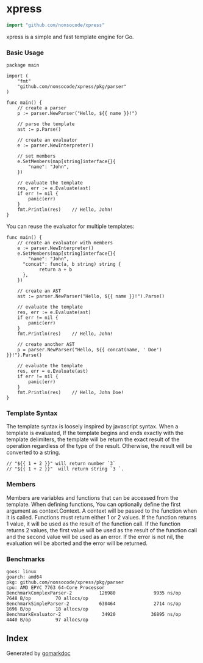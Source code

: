<!-- Code generated by gomarkdoc. DO NOT EDIT -->

# xpress

```go
import "github.com/nonsocode/xpress"
```

xpress is a simple and fast template engine for Go.

### Basic Usage

```
package main

import (
	"fmt"
	"github.com/nonsocode/xpress/pkg/parser"
)

func main() {
	// create a parser
	p := parser.NewParser("Hello, ${{ name }}!")

	// parse the template
	ast := p.Parse()

	// create an evaluator
	e := parser.NewInterpreter()

	// set members
	e.SetMembers(map[string]interface{}{
		"name": "John",
	})

	// evaluate the template
	res, err := e.Evaluate(ast)
	if err != nil {
		panic(err)
	}
	fmt.Println(res)	// Hello, John!
}
```

You can reuse the evaluator for multiple templates:

```
func main() {
	// create an evaluator with members
	e := parser.NewInterpreter()
	e.SetMembers(map[string]interface{}{
		"name": "John",
	  "concat": func(a, b string) string {
			return a + b
	  },
	})

	// create an AST
	ast := parser.NewParser("Hello, ${{ name }}!").Parse()

	// evaluate the template
	res, err := e.Evaluate(ast)
	if err != nil {
		panic(err)
	}
	fmt.Println(res)	// Hello, John!

	// create another AST
	p = parser.NewParser("Hello, ${{ concat(name, ' Doe') }}!").Parse()

	// evaluate the template
	res, err = e.Evaluate(ast)
	if err != nil {
		panic(err)
	}
	fmt.Println(res)	// Hello, John Doe!
}
```

### Template Syntax

The template syntax is loosely inspired by javascript syntax. When a template is evaluated, If the template begins and ends exactly with the template delimiters, the template will be return the exact result of the operation regardless of the type of the result. Otherwise, the result will be converted to a string.

```
// "${{ 1 + 2 }}" will return number `3`
// "${{ 1 + 2 }}"  will return string `3 `.
```

### Members

Members are variables and functions that can be accessed from the template. When defining functions, You can optionally define the first argument as context.Context. A context will be passed to the function when it is called. Functions must return either 1 or 2 values. If the function returns 1 value, it will be used as the result of the function call. If the function returns 2 values, the first value will be used as the result of the function call and the second value will be used as an error. If the error is not nil, the evaluation will be aborted and the error will be returned.

### Benchmarks

```
goos: linux
goarch: amd64
pkg: github.com/nonsocode/xpress/pkg/parser
cpu: AMD EPYC 7763 64-Core Processor
BenchmarkComplexParser-2          126980              9935 ns/op            7648 B/op         70 allocs/op
BenchmarkSimpleParser-2           630464              2714 ns/op            1696 B/op         18 allocs/op
BenchmarkEvaluator-2               34920             36895 ns/op            4440 B/op         97 allocs/op
```

## Index



Generated by [gomarkdoc](<https://github.com/princjef/gomarkdoc>)
